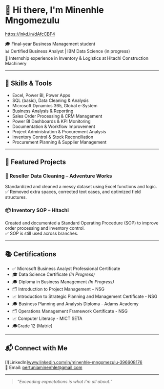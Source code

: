 # 👋 Hi there, I'm Minenhle Mngomezulu
https://lnkd.in/dAfcCBF4

🎓 Final-year Business Management student  
📊 Certified Business Analyst | IBM Data Science (in progress)  
💼 Internship experience in Inventory & Logistics at Hitachi Construction Machinery

---

## 🔧 Skills & Tools

- Excel, Power BI, Power Apps  
- SQL (basic), Data Cleaning & Analysis  
- Microsoft Dynamics 365, Global e-System  
- Business Analysis & Reporting
- Sales Order Processing & CRM Management
- Power BI Dashboards & KPI Monitoring
- Documentation & Workflow Improvement
- Project Administration & Procurement Analysis
- Inventory Control & Stock Reconciliation
- Procurement Planning & Supplier Management
---

## 📁 Featured Projects

### 🧹 **Reseller Data Cleaning – Adventure Works**  
Standardized and cleaned a messy dataset using Excel functions and logic.  
✅ Removed extra spaces, corrected text cases, and optimized field structures.  


### 📦 **Inventory SOP – Hitachi**  
Created and documented a Standard Operating Procedure (SOP) to improve order processing and inventory control.  
✅ SOP is still used across branches.  


---

## 📚 Certifications

- ✅ Microsoft Business Analyst Professional Certificate  
- 🎓 Data Science Certificate *(In Progress)*
- 🎓 Diploma in Business Management *(In Progress)*
- 🗂 Introduction to Project Management – NSG  
- 📈 Introduction to Strategic Planning and Management Certificate - NSG
- 🎓 Business Planning and Analysis Diploma - Adams Academy
- 🗂 Operations Management Framework Certificate - NSG
- 📈 Computer Literacy - MICT SETA
- 🎓Grade 12 (Matric)
  

---

## 📬 Connect with Me

[![LinkedIn]www.linkedin.com/in/minenhle-mngomezulu-396608176  
📧 Email: pertuniaminenhle@gmail.com 

---

> *“Exceeding expectations is what I’m all about.”*

